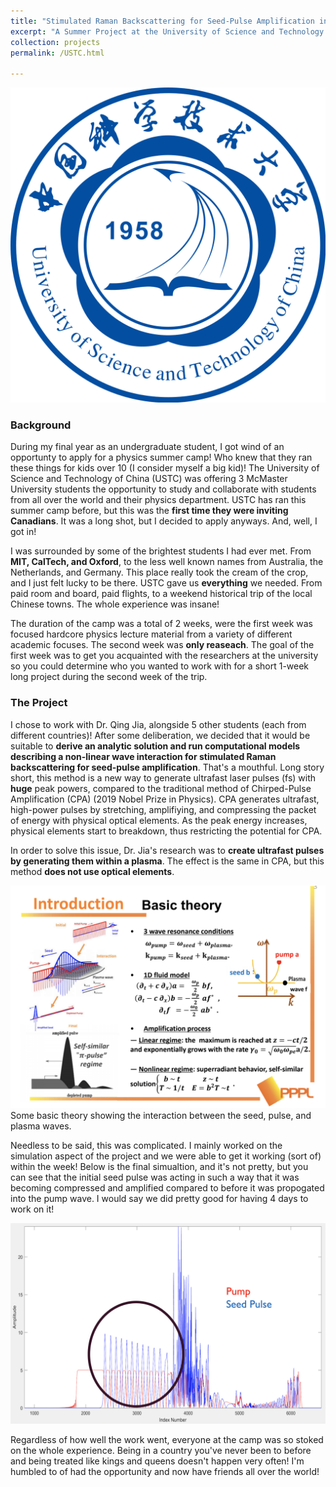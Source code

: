 ```yaml
---
title: "Stimulated Raman Backscattering for Seed-Pulse Amplification in a Plasma Medium"
excerpt: "A Summer Project at the University of Science and Technology of China (USTC) during the Future Physicist International Summer Camp"
collection: projects
permalink: /USTC.html

---
```


![USTC](/images/USTC.png)

### Background 

During my final year as an undergraduate student, I got wind of an opportunty to apply for a physics summer camp! Who knew that they ran these things for kids over 10 (I consider myself a big kid)! The University of Science and Technology of China (USTC) was offering 3 McMaster University students the opportunity to study and collaborate with students from all over the world and their physics department. USTC has ran this summer camp before, but this was the **first time they were inviting Canadians**. It was a long shot, but I decided to apply anyways. And, well, I got in! 

I was surrounded by some of the brightest students I had ever met. From **MIT, CalTech, and Oxford**, to the less well known names from Australia, the Netherlands, and Germany. This place really took the cream of the crop, and I just felt lucky to be there. USTC gave us **everything** we needed. From paid room and board, paid flights, to a weekend historical trip of the local Chinese towns. The whole experience was insane!

The duration of the camp was a total of 2 weeks, were the first week was focused hardcore physics lecture material from a variety of different academic focuses. The second week was **only reaseach**. The goal of the first week was to get you acquainted with the researchers at the university so you could determine who you wanted to work with for a short 1-week long project during the second week of the trip. 

### The Project

I chose to work with Dr. Qing Jia, alongside 5 other students (each from different countries)! After some deliberation, we decided that it would be suitable to **derive an analytic solution and run computational models describing a non-linear wave interaction for stimulated Raman backscattering for seed-pulse amplification**. That's a mouthful. Long story short, this method is a new way to generate ultrafast laser pulses (fs) with **huge** peak powers, compared to the traditional method of Chirped-Pulse Amplification (CPA) (2019 Nobel Prize in Physics). CPA generates ultrafast, high-power pulses by stretching, amplifiying, and compressing the packet of energy with physical optical elements. As the peak energy increases, physical elements start to breakdown, thus restricting the potential for CPA. 

In order to solve this issue, Dr. Jia's research was to **create ultrafast pulses by generating them within a plasma**. The effect is the same in CPA, but this method **does not use optical elements**. 

![SeedPulse](/images/SeedPulse.png)
Some basic theory showing the interaction between the seed, pulse, and plasma waves.  

Needless to be said, this was complicated. I mainly worked on the simulation aspect of the project and we were able to get it working (sort of) within the week! Below is the final simualtion, and it's not pretty, but you can see that the initial seed pulse was acting in such a way that it was becoming compressed and amplified compared to before it was propogated into the pump wave. I would say we did pretty good for having 4 days to work on it! 

![SeedPulse](/images/SimulationUSTC.png)

Regardless of how well the work went, everyone at the camp was so stoked on the whole experience. Being in a country you've never been to before and being treated like kings and queens doesn't happen very often! I'm humbled to of had the opportunity and now have friends all over the world! 
